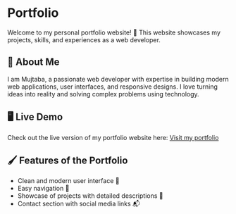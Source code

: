 # Portfolio

Welcome to my personal portfolio website! 🎨 This website showcases my projects, skills, and experiences as a web developer.

## 🚀 About Me

I am Mujtaba, a passionate web developer with expertise in building modern web applications, user interfaces, and responsive designs. I love turning ideas into reality and solving complex problems using technology.

## 🖥️ Live Demo

Check out the live version of my portfolio website here: [Visit my portfolio](https://mujtabasaqib.github.io/portfolio/)

## 🖌️ Features of the Portfolio

- Clean and modern user interface 🎨
- Easy navigation 🧭
- Showcase of projects with detailed descriptions 📝
- Contact section with social media links 📬
  
